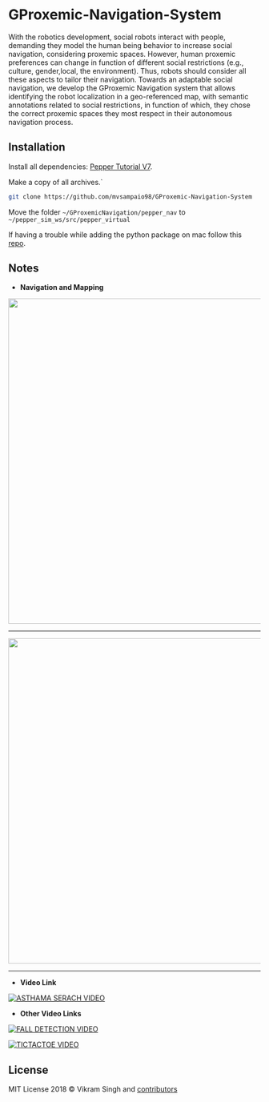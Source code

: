 # GProxemic-Navigation-System

With the robotics development, social robots interact with people, demanding they model the human being behavior to increase social navigation, considering proxemic spaces. However, human proxemic preferences can change in function of different social restrictions (e.g., culture, gender,local, the environment). Thus, robots should consider all these aspects to tailor their navigation. Towards an adaptable social navigation, we develop the GProxemic Navigation system that allows identifying the robot localization in a geo-referenced map, with semantic annotations related to social restrictions, in function of which, they chose the correct proxemic spaces they most respect in their autonomous navigation process.

## Installation

Install all dependencies: [Pepper Tutorial V7](https://docs.google.com/document/d/1K9oeyg6SG2pGCebCjUjPsZqBrHpuPNQ1/edit#).

Make a copy of all archives.`

```bash
git clone https://github.com/mvsampaio98/GProxemic-Navigation-System
```

Move the folder `~/GProxemicNavigation/pepper_nav` to `~/pepper_sim_ws/src/pepper_virtual`

If having a trouble while adding the python package on mac follow this [repo](https://github.com/maverickjoy/pepper-nao_python_installation_mac).

## Notes

- **Navigation and Mapping**

<p align="center"><img src="https://raw.githubusercontent.com/maverickjoy/pepper-codes/master/docs/navigation-1.png" width="650"></p>

---

<p align="center"><img src="https://raw.githubusercontent.com/maverickjoy/pepper-codes/master/docs/navigation-2.png" width="650"></p>

---

- **Video Link**

[![ASTHAMA SERACH VIDEO][video-image-1]][video-url-1]

- **Other Video Links**

[![FALL DETECTION VIDEO][video-image-2]][video-url-2]

[![TICTACTOE VIDEO][video-image-3]][video-url-3]


## License

MIT License 2018 © Vikram Singh and [contributors](https://github.com/maverickjoy/pepper-codes/graphs/contributors)

[sdk-url]: https://community.ald.softbankrobotics.com/en/resources/software/language/en-gb/robot/pepper-3
[sdk-image]: https://img.shields.io/badge/Python%202.7%20SDK-2.5.5-008C96.svg?style=flat

[naoqi-url]: https://developer.softbankrobotics.com/us-en/downloads/pepper
[naoqi-image]: https://img.shields.io/badge/NAOqi-2.5.5-008C96.svg

[mit-image]: https://img.shields.io/badge/license-MIT-blue.svg
[mit-url]: https://opensource.org/licenses/MIT

[video-image-1]: https://img.youtube.com/vi/lcxtWwkrp4c/0.jpg
[video-url-1]: https://youtu.be/lcxtWwkrp4c

[video-image-2]: https://img.youtube.com/vi/n_cCs7YTf70/0.jpg
[video-url-2]: https://youtu.be/n_cCs7YTf70

[video-image-3]: https://img.youtube.com/vi/a2yzU2n8eSA/0.jpg
[video-url-3]: https://youtu.be/a2yzU2n8eSA
